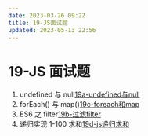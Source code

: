 ```yaml
---
date: 2023-03-26 09:22
title: 19-JS面试题
updated: 2023-05-13 22:56
---
```


# 19-JS 面试题

1. undefined 与 null[19a-undefined与null](19a-undefined与null.md)
2. forEach() 与 map()[19c-foreach和map](19c-foreach和map.md)
3. ES6 之 filter[19b-过滤filter](19b-过滤filter.md)
4. 递归实现 1-100 求和[19d-js递归求和](19d-js递归求和.md)

